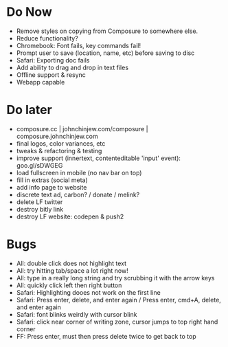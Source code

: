 # Do Now
- Remove styles on copying from Composure to somewhere else.
- Reduce functionality?
- Chromebook: Font fails, key commands fail!
- Prompt user to save (location, name, etc) before saving to disc
- Safari: Exporting doc fails
- Add ability to drag and drop in text files
- Offline support & resync
- Webapp capable

# Do later
- composure.cc | johnchinjew.com/composure | composure.johnchinjew.com
- final logos, color variances, etc
- tweaks & refactoring & testing
- improve support (innertext, contenteditable 'input' event): goo.gl/sDWGEG
- load fullscreen in mobile (no nav bar on top)
- fill in extras (social meta)
- add info page to website
- discrete text ad, carbon? / donate / melink?
- delete LF twitter
- destroy bitly link
- destroy LF website: codepen & push2

# Bugs
- All: double click does not highlight text
- All: try hitting tab/space a lot right now!
- All: type in a really long string and try scrubbing it with the arrow keys
- All: quickly click left then right button
- Safari: Highlighting dooes not work on the first line
- Safari: Press enter, delete, and enter again / Press enter, cmd+A, delete, and enter again
- Safari: font blinks weirdly with cursor blink
- Safari: click near corner of writing zone, cursor jumps to top right hand corner
- FF: Press enter, must then press delete twice to get back to top

